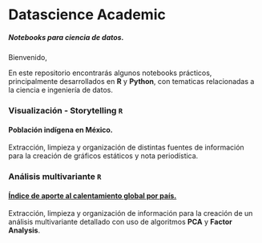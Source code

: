 # Datascience Academic
##### Notebooks para ciencia de datos.

Bienvenido,

En este repositorio encontrarás algunos notebooks prácticos, principalmente desarrollados en __R__ y __Python__, con tematicas relacionadas a la ciencia e ingeniería de datos.



### Visualización - Storytelling <code>R</code>

#### Población indígena en México.

Extracción, limpieza y organización de distintas fuentes de información para la creación de gráficos estáticos y nota periodística.



### Análisis multivariante <code>R</code>


#### <a href="analisis_multivariante/indice_calentamiento_global.md">Índice de aporte al calentamiento global por país.</a> 

Extracción, limpieza y organización de información para la creación de un análisis multivariante detallado con uso de algoritmos __PCA__ y __Factor Analysis__.

